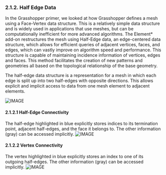 ### 2.1.2. Half Edge Data

In the Grasshopper primer, we looked at how Grasshopper defines a mesh using a Face-Vertex data structure. This is a relatively simple data structure and is widely used in applications that use meshes, but can be computationally inefficient for more advanced algorithms. The Element\* add-on restructures the mesh using Half-Edge data, an edge-centered data structure, which allows for efficient queries of adjacent vertices, faces, and edges, which can vastly improve on algorithm speed and performance. This structure is capable of maintaining incidence information of vertices, edges and faces. This method facilitates the creation of new patterns and geometries all based on the topological relationship of the base geometry.

The half-edge data structure is a representation for a mesh in which each edge is split up into two half-edges with opposite directions. This allows explicit and implicit access to data from one mesh element to adjacent elements.

![IMAGE](images/2-1-2/2-1-2_001_Half-Edge.png)

#### 2.1.2.1 Half-Edge Connectivity
The half-edge highlighted in blue explicitly stores indices to its termination point, adjacent half-edges, and the face it belongs to. The other information (gray) can be accessed implicitly.
![IMAGE](images/2-1-2/2-1-2_002_Half-Edge.png)
#### 2.1.2.2 Vertex Connectivity
The vertex highlighted in blue explicitly stores an index to one of its outgoing half-edges. The other information (gray) can be accessed implicitly.
![IMAGE](images/2-1-2/2-1-2_003_Half-Edge.png)


